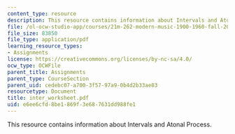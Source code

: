 ```yaml
---
content_type: resource
description: This resource contains information about Intervals and Atonal Process.
file: /ol-ocw-studio-app/courses/21m-262-modern-music-1900-1960-fall-2006/e6ee6cfd8be1869f3e687631dd988fe1_inter_worksheet.pdf
file_size: 83850
file_type: application/pdf
learning_resource_types:
- Assignments
license: https://creativecommons.org/licenses/by-nc-sa/4.0/
ocw_type: OCWFile
parent_title: Assignments
parent_type: CourseSection
parent_uid: cedebc07-a700-3f57-97a9-0b4d2b33ae83
resourcetype: Document
title: inter_worksheet.pdf
uid: e6ee6cfd-8be1-869f-3e68-7631dd988fe1
---
```

This resource contains information about Intervals and Atonal Process.
